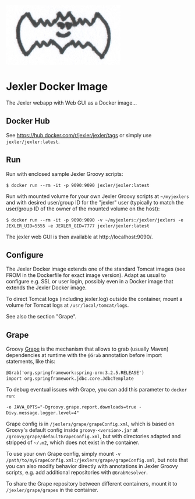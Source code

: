 [![image](../jexler.jpg)](https://grengine.ch/jexler/)

# Jexler Docker Image

The Jexler webapp with Web GUI as a Docker image...

## Docker Hub

See https://hub.docker.com/r/jexler/jexler/tags or simply use `jexler/jexler:latest`.

## Run

Run with enclosed sample Jexler Groovy scripts:

    $ docker run --rm -it -p 9090:9090 jexler/jexler:latest

Run with mounted volume for your own Jexler Groovy scripts at `~/myjexlers`
and with desired user/group ID for the "jexler" user  (typically to match
the user/group ID of the owner of the mounted volume on the host):

    $ docker run --rm -it -p 9090:9090 -v ~/myjexlers:/jexler/jexlers -e JEXLER_UID=5555 -e JEXLER_GID=7777 jexler/jexler:latest

The jexler web GUI is then available at http://localhost:9090/.

## Configure

The Jexler Docker image extends one of the standard Tomcat images
(see FROM in the Dockerfile for exact image version).
Adapt as usual to configure e.g. SSL or user login, possibly even
in a Docker image that extends the Jexler Docker image.

To direct Tomcat logs (including jexler.log) outside the container,
mount a volume for Tomcat logs at `/usr/local/tomcat/logs`.

See also the section "Grape".

## Grape

Groovy [Grape](http://docs.groovy-lang.org/latest/html/documentation/grape.html)
is the mechanism that allows to grab (usually Maven) dependencies at runtime
with the `@Grab` annotation before import statements, like this:

```
@Grab('org.springframework:spring-orm:3.2.5.RELEASE')
import org.springframework.jdbc.core.JdbcTemplate
```

To debug eventual issues with Grape, you can add this parameter to `docker run`:
```
-e JAVA_OPTS="-Dgroovy.grape.report.downloads=true -Divy.message.logger.level=4"
```

Grape config is in `/jexlers/grape/grapeConfig.xml`, which is based on Groovy's default
config inside `groovy-<version>.jar` at `/groovy/grape/defaultGrapeConfig.xml`, but
with directories adapted and stripped of `~/.m2`, which does not exist in the container.

To use your own Grape config, simply mount
`-v /path/to/myGrapeConfig.xml:/jexlers/grape/grapeConfig.xml`,
but note that you can also modify behavior directly with annotations in Jexler
Groovy scripts, e.g. add additional repositories with `@GrabResolver`.

To share the Grape repository between different containers, mount it to
`/jexler/grape/grapes` in the container.
